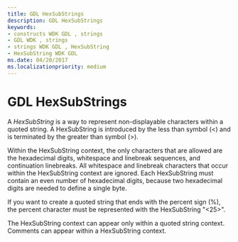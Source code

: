 ```yaml
---
title: GDL HexSubStrings
description: GDL HexSubStrings
keywords:
- constructs WDK GDL , strings
- GDL WDK , strings
- strings WDK GDL , HexSubString
- HexSubString WDK GDL
ms.date: 04/20/2017
ms.localizationpriority: medium
---
```


# GDL HexSubStrings


A *HexSubString* is a way to represent non-displayable characters within a quoted string. A HexSubString is introduced by the less than symbol (&lt;) and is terminated by the greater than symbol (&gt;).

Within the HexSubString context, the only characters that are allowed are the hexadecimal digits, whitespace and linebreak sequences, and continuation linebreaks. All whitespace and linebreak characters that occur within the HexSubString context are ignored. Each HexSubString must contain an even number of hexadecimal digits, because two hexadecimal digits are needed to define a single byte.

If you want to create a quoted string that ends with the percent sign (%), the percent character must be represented with the HexSubString "&lt;25&gt;".

The HexSubString context can appear only within a quoted string context. Comments can appear within a HexSubString context.

 

 




